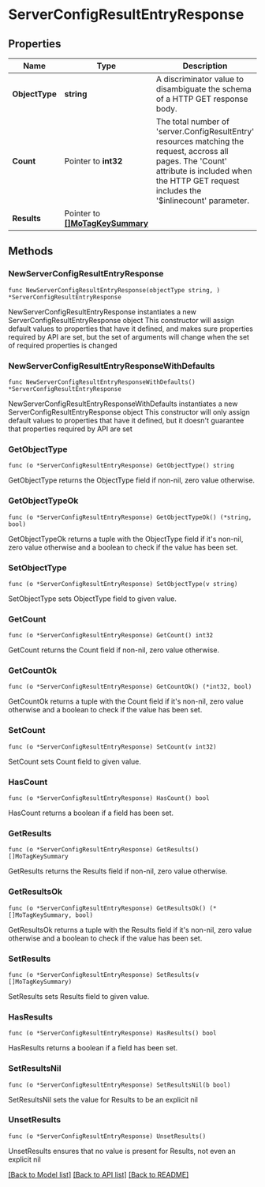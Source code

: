 # ServerConfigResultEntryResponse

## Properties

Name | Type | Description | Notes
------------ | ------------- | ------------- | -------------
**ObjectType** | **string** | A discriminator value to disambiguate the schema of a HTTP GET response body. | 
**Count** | Pointer to **int32** | The total number of &#39;server.ConfigResultEntry&#39; resources matching the request, accross all pages. The &#39;Count&#39; attribute is included when the HTTP GET request includes the &#39;$inlinecount&#39; parameter. | [optional] 
**Results** | Pointer to [**[]MoTagKeySummary**](mo.TagKeySummary.md) |  | [optional] 

## Methods

### NewServerConfigResultEntryResponse

`func NewServerConfigResultEntryResponse(objectType string, ) *ServerConfigResultEntryResponse`

NewServerConfigResultEntryResponse instantiates a new ServerConfigResultEntryResponse object
This constructor will assign default values to properties that have it defined,
and makes sure properties required by API are set, but the set of arguments
will change when the set of required properties is changed

### NewServerConfigResultEntryResponseWithDefaults

`func NewServerConfigResultEntryResponseWithDefaults() *ServerConfigResultEntryResponse`

NewServerConfigResultEntryResponseWithDefaults instantiates a new ServerConfigResultEntryResponse object
This constructor will only assign default values to properties that have it defined,
but it doesn't guarantee that properties required by API are set

### GetObjectType

`func (o *ServerConfigResultEntryResponse) GetObjectType() string`

GetObjectType returns the ObjectType field if non-nil, zero value otherwise.

### GetObjectTypeOk

`func (o *ServerConfigResultEntryResponse) GetObjectTypeOk() (*string, bool)`

GetObjectTypeOk returns a tuple with the ObjectType field if it's non-nil, zero value otherwise
and a boolean to check if the value has been set.

### SetObjectType

`func (o *ServerConfigResultEntryResponse) SetObjectType(v string)`

SetObjectType sets ObjectType field to given value.


### GetCount

`func (o *ServerConfigResultEntryResponse) GetCount() int32`

GetCount returns the Count field if non-nil, zero value otherwise.

### GetCountOk

`func (o *ServerConfigResultEntryResponse) GetCountOk() (*int32, bool)`

GetCountOk returns a tuple with the Count field if it's non-nil, zero value otherwise
and a boolean to check if the value has been set.

### SetCount

`func (o *ServerConfigResultEntryResponse) SetCount(v int32)`

SetCount sets Count field to given value.

### HasCount

`func (o *ServerConfigResultEntryResponse) HasCount() bool`

HasCount returns a boolean if a field has been set.

### GetResults

`func (o *ServerConfigResultEntryResponse) GetResults() []MoTagKeySummary`

GetResults returns the Results field if non-nil, zero value otherwise.

### GetResultsOk

`func (o *ServerConfigResultEntryResponse) GetResultsOk() (*[]MoTagKeySummary, bool)`

GetResultsOk returns a tuple with the Results field if it's non-nil, zero value otherwise
and a boolean to check if the value has been set.

### SetResults

`func (o *ServerConfigResultEntryResponse) SetResults(v []MoTagKeySummary)`

SetResults sets Results field to given value.

### HasResults

`func (o *ServerConfigResultEntryResponse) HasResults() bool`

HasResults returns a boolean if a field has been set.

### SetResultsNil

`func (o *ServerConfigResultEntryResponse) SetResultsNil(b bool)`

 SetResultsNil sets the value for Results to be an explicit nil

### UnsetResults
`func (o *ServerConfigResultEntryResponse) UnsetResults()`

UnsetResults ensures that no value is present for Results, not even an explicit nil

[[Back to Model list]](../README.md#documentation-for-models) [[Back to API list]](../README.md#documentation-for-api-endpoints) [[Back to README]](../README.md)


